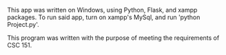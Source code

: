This app was written on Windows, using Python, Flask, and xampp packages. To run said app, turn on xampp's MySql, and run 'python Project.py'.

This program was written with the purpose of meeting the requirements of CSC 151. 
